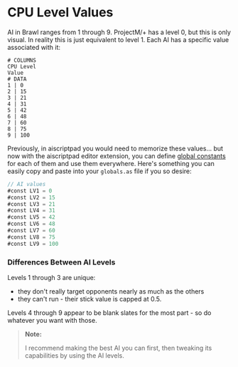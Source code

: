 # CPU Level Values

AI in Brawl ranges from 1 through 9. ProjectM/+ has a level 0, but this is only visual. In reality this is just equivalent to level 1. Each AI has a specific value associated with it:

```handsontable
# COLUMNS
CPU Level
Value
# DATA
1 | 0
2 | 15
3 | 21
4 | 31
5 | 42
6 | 48
7 | 60
8 | 75
9 | 100
```

Previously, in aiscriptpad you would need to memorize these values... but now with the aiscriptpad editor extension, you can define [global constants](/Brawl/AI_Modding/Basics/as_files#Constant-Variables) for each of them and use them everywhere. Here's something you can easily copy and paste into your `globals.as` file if you so desire:

```as
// AI values
#const LV1 = 0
#const LV2 = 15
#const LV3 = 21
#const LV4 = 31
#const LV5 = 42
#const LV6 = 48
#const LV7 = 60
#const LV8 = 75
#const LV9 = 100
```

### Differences Between AI Levels

Levels 1 through 3 are unique:

- they don't really target opponents nearly as much as the others
- they can't run - their stick value is capped at 0.5.

Levels 4 through 9 appear to be blank slates for the most part - so do whatever you want with those.

> **Note:**
>
> I recommend making the best AI you can first, then tweaking its capabilities by using the AI levels.